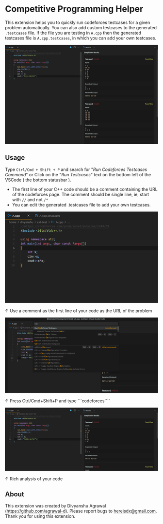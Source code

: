 # Competitive Programming Helper

This extension helps you to quickly run codeforces testcases for a given problem automatically. You can also add custom testcases to the generated ```.testcases``` file. If the file you are testing in ```A.cpp``` then the generated testcases file is ```A.cpp.testcases```, in which you can add your own testcases.

![Extension Overview](screenshots/overall.png)


## Usage

Type ```Ctrl/Cmd + Shift + P``` and search for "*Run Codeforces Testcases Command*" or Click on the "*Run Testcases*" text on the bottom left of the VSCode ( the bottom statusbar ).

* The first line of your C++ code should be a comment containing the URL of the codeforces page. The comment should be single line, ie,  start with ```//``` and not ```/*```
* You can edit the generated .testcases file to add your own testcases.

![Use a comment as the first line](screenshots/1.png)

↑ Use a comment as the first line of your code as the URL of the problem



![Run Command ](screenshots/run-command.png)

↑ Press Ctrl/Cmd+Shift+P and type ```codeforces````




![Use a comment as the first line](screenshots/example-result.png)

↑ Rich analysis of your code

## About
This extension was created by Divyanshu Agrawal (https://github.com/agrawal-d). Please report bugs to hereisdx@gmail.com. Thank you for using this extension.

<!-- 
> Tip: Many popular extensions utilize animations. This is an excellent way to show off your extension! We recommend short, focused animations that are easy to follow.

## Requirements

If you have any requirements or dependencies, add a section describing those and how to install and configure them.

## Extension Settings

Include if your extension adds any VS Code settings through the `contributes.configuration` extension point.

For example:

This extension contributes the following settings:

* `myExtension.enable`: enable/disable this extension
* `myExtension.thing`: set to `blah` to do something

## Known Issues

Calling out known issues can help limit users opening duplicate issues against your extension.

## Release Notes

Users appreciate release notes as you update your extension.

### 1.0.0

Initial release of ...

### 1.0.1

Fixed issue #.

### 1.1.0

Added features X, Y, and Z.

-----------------------------------------------------------------------------------------------------------

## Working with Markdown

**Note:** You can author your README using Visual Studio Code.  Here are some useful editor keyboard shortcuts:

* Split the editor (`Cmd+\` on macOS or `Ctrl+\` on Windows and Linux)
* Toggle preview (`Shift+CMD+V` on macOS or `Shift+Ctrl+V` on Windows and Linux)
* Press `Ctrl+Space` (Windows, Linux) or `Cmd+Space` (macOS) to see a list of Markdown snippets

### For more information

* [Visual Studio Code's Markdown Support](http://code.visualstudio.com/docs/languages/markdown)
* [Markdown Syntax Reference](https://help.github.com/articles/markdown-basics/)

**Enjoy!** -->
